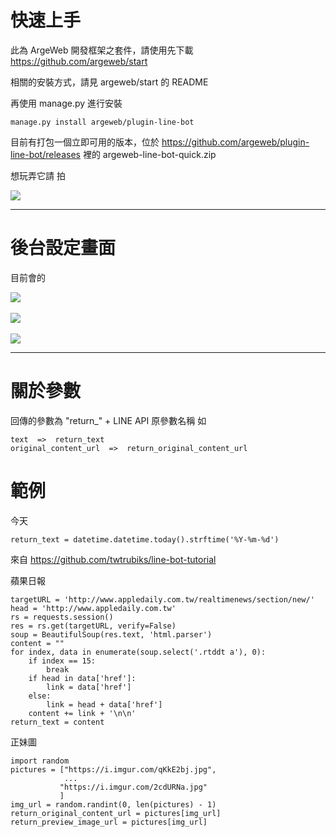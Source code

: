# 快速上手

此為 ArgeWeb 開發框架之套件，請使用先下載 https://github.com/argeweb/start

相關的安裝方式，請見 argeweb/start 的 README

再使用 manage.py 進行安裝

    manage.py install argeweb/plugin-line-bot

目前有打包一個立即可用的版本，位於 https://github.com/argeweb/plugin-line-bot/releases 裡的 argeweb-line-bot-quick.zip

想玩弄它請 拍 

<img src="http://qr-official.line.me/M/pcfjVKi1t7.png" />

---

# 後台設定畫面

目前會的

<img src="https://lh3.googleusercontent.com/h8jAUuXRJXWS6j5YGzg_jjdWO8QzxE1SP9MUsBIYvpuRaTAueKRbML_kNL7eHF6HnxOx0d6STP9oCOAuR5R-zoNsyuWr4_kdQxeyerJf2GctBd045ATGRDuaDPWhifA13mBcllesz_MvtBj7NDmuGTkx5LhPjOEfVGfe3n_ID5L-VLVyGTqSE4_9OMVP30xY-20vy8Ha87koOdOKBOBNyBS4qfo9nzjwBYyrY3i3RoPXkKc3bg8t-BclcWpA5kfSJWeraTQVMBCYg9OlvooJJtA2JlJu_CZs3cEd4UBDqpUiXihMcSJPVqz1lu0ZTr17OiFlz667w03JesxH6vMUvVvVmrDZIixWGzByHh9S_amUUerBai7QkxtQ-ftLEYY8dc-giSPVOdGiL1NLlQ-592rUZUfp1TUsJtrKjGjNYdGBrLDy207aQvmvcnM8yk9QOA9qXiCWF03OL0Phaidum_LHMcuH2-bLjmEDT__G6tv_Jszzo_d0Nx149f8heUGwKYbW7Gt96N3xtB1GnZONPPuTReVvbVBQEihJ6hNALUpXpEodQ6uZgJ81FZwqHp9tpZveRDYKLEhqKO1-b957Lp9XgVncuHRs_CtuJfPm_1QHrTNZLeepHw=w910-h930-no" />
<br>
<br>
<img src="https://lh3.googleusercontent.com/CKQRE90MKMTRdOIAbXZhSi7ak-k8p1VyS_jtpJu_iroAPphMVK6y-TFKzzNxUa-sFM2u_RHpR79XC4Pp8ttUv1dZfPt2lAHBbL89EZG97QgyOLCva9jA9yQWwebuGzVD-QOSQrjkFDLqOeKy2QErtu6G_Pkh_51IosYNecgr8RuQcOEqrGPTH4x2RTFClqM8XqCPAegpAOI7XAp3SThXrm_D8rdcvKd0fRqzAQ7pnAqFDvH9qkpJWVbbBEf9tcSPWSYhyateYbDeBJ30Qal0ubQvPAx5xxEZs9VqJvSWAHEMY8E9MVp9my9DjbW6_s8FexOL3UWqbzz5f9QXHj5NWzHlCWWfaADsfrACkhKG6vA2g_mzq6dULsnwsBHQ8Cd30eyesBQjGsysqslUPIZjszCqI9Zf5zJUVU8A70TdKvV3XLOFudmTbxgM5d5_I7AbOguFKzcvaQg4ttPCMjTIxP2cR9BURvr6Kry07fWmxqAzYrlg6veoEkQlpMQbDH5hOjeG1wRr4XQnLd9Q0iQvMQg7RmHqZ-_4zNSCI6mLWGf5N22Srnai3XEmQhQ-TAO7R6sIoGlBGcyKwC9TfyHQT_2rxAURDfOOiY9PMtVzHzp6Um3QN0X5ZA=w910-h930-no" />
<br>
<br>
<img src="https://lh3.googleusercontent.com/fUiX2JsPmnEXqLFWOHdkY2wMZrEAe4WTKx-pT4ZP0ApagTsmuGvNW7_5TMvvblqiFkkSc6fjtnHC6_kZJIUXgB4EYsTmRntiDmdGW6jbymVQFhHrV31tf_6y5WnXvqOoBqGndGhEyQBdREky8egfKESXxD8wv2ghTClHteBdJxMt1Ce0kMyAWBPWm4DJ5i4sDJ-oFoeZ1TJo_ZdywRIXt-sMD-aER4r03k-vE4iaQndTRRHnnLMebN_E4beNNuPOQFktxd1X2w8dazZLgirojaYmCsOk9FOYBk5JHiLC-kbkmT5s-PFA0Ht5ZmZbV4hc4LdBgkWqFkQ4VQHl6d4DM_liQkqvjZjDFJLjq55SIHA-q2anhfmqy9wxVVre1ZO1kj3I67YRvUPu2XTv9B8GSizQOdJ7e2jIxS5OI8-Q3n-Y1JwMm9onRKsmu6dS9gW44YDROvsvRvUMhmp1-BSwz24JOpv9NmLaIcnrDQsyBhdn8FgtRkhDe9jNbMga1Y3ONUpkcUdKV584Jt9snEI0GUz6CLQr2wVHVqRkDN01CyZIkPz_KZi81c2QPtQY45DzjedesaHhrZN-hCA3po8tZeOKC5yqiRCh7XXqTVs6vibRWTLEZF-VUw=w910-h930-no" />

---

# 關於參數

回傳的參數為 "return_" + LINE API 原參數名稱
如 

    text  =>  return_text
    original_content_url  =>  return_original_content_url

# 範例

今天

    return_text = datetime.datetime.today().strftime('%Y-%m-%d')

來自 https://github.com/twtrubiks/line-bot-tutorial

蘋果日報

    targetURL = 'http://www.appledaily.com.tw/realtimenews/section/new/'
    head = 'http://www.appledaily.com.tw'
    rs = requests.session()
    res = rs.get(targetURL, verify=False)
    soup = BeautifulSoup(res.text, 'html.parser')
    content = ""
    for index, data in enumerate(soup.select('.rtddt a'), 0):
        if index == 15:
            break
        if head in data['href']:
            link = data['href']
        else:
            link = head + data['href']
        content += link + '\n\n'
    return_text = content
        
正妹圖

    import random
    pictures = ["https://i.imgur.com/qKkE2bj.jpg",
                ...
               "https://i.imgur.com/2cdURNa.jpg"
               ]
    img_url = random.randint(0, len(pictures) - 1)
    return_original_content_url = pictures[img_url]
    return_preview_image_url = pictures[img_url]